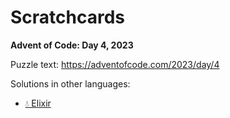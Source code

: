 # Scratchcards

**Advent of Code: Day 4, 2023**

Puzzle text: <https://adventofcode.com/2023/day/4>

Solutions in other languages:

- [💧 Elixir](../../../elixir/lib/2023/04_scratchcards/README.md)
